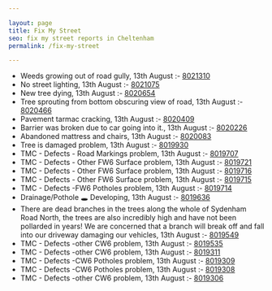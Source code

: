```yaml
---

layout: page
title: Fix My Street
seo: fix my street reports in Cheltenham
permalink: /fix-my-street

---
```


<!-- fix_marker starts -->

- Weeds growing out of road gully, 13th August :- [8021310](https://www.fixmystreet.com/report/8021310)
- No street lighting, 13th August :- [8021075](https://www.fixmystreet.com/report/8021075)
- New tree dying, 13th August :- [8020654](https://www.fixmystreet.com/report/8020654)
- Tree sprouting from bottom obscuring view of road, 13th August :- [8020466](https://www.fixmystreet.com/report/8020466)
- Pavement tarmac cracking, 13th August :- [8020409](https://www.fixmystreet.com/report/8020409)
- Barrier was broken due to car going into it., 13th August :- [8020226](https://www.fixmystreet.com/report/8020226)
- Abandoned mattress and chairs, 13th August :- [8020083](https://www.fixmystreet.com/report/8020083)
- Tree is damaged problem, 13th August :- [8019930](https://www.fixmystreet.com/report/8019930)
- TMC - Defects - Road Markings problem, 13th August :- [8019707](https://www.fixmystreet.com/report/8019707)
- TMC - Defects - Other FW6  Surface problem, 13th August :- [8019721](https://www.fixmystreet.com/report/8019721)
- TMC - Defects - Other FW6  Surface problem, 13th August :- [8019716](https://www.fixmystreet.com/report/8019716)
- TMC - Defects - Other FW6  Surface problem, 13th August :- [8019715](https://www.fixmystreet.com/report/8019715)
- TMC - Defects -FW6 Potholes problem, 13th August :- [8019714](https://www.fixmystreet.com/report/8019714)
- Drainage/Pothole 🕳️ Developing, 13th August :- [8019636](https://www.fixmystreet.com/report/8019636)
- There are dead branches in the trees along the whole of Sydenham Road North, the trees are also incredibly high and have not been pollarded in years! We are concerned that a branch will break off and fall into our driveway damaging our vehicles, 13th August :- [8019549](https://www.fixmystreet.com/report/8019549)
- TMC - Defects -other CW6 problem, 13th August :- [8019535](https://www.fixmystreet.com/report/8019535)
- TMC - Defects -other CW6 problem, 13th August :- [8019311](https://www.fixmystreet.com/report/8019311)
- TMC - Defects -CW6 Potholes  problem, 13th August :- [8019309](https://www.fixmystreet.com/report/8019309)
- TMC - Defects -CW6 Potholes  problem, 13th August :- [8019308](https://www.fixmystreet.com/report/8019308)
- TMC - Defects -other CW6 problem, 13th August :- [8019306](https://www.fixmystreet.com/report/8019306)

<!-- fix_marker ends -->
